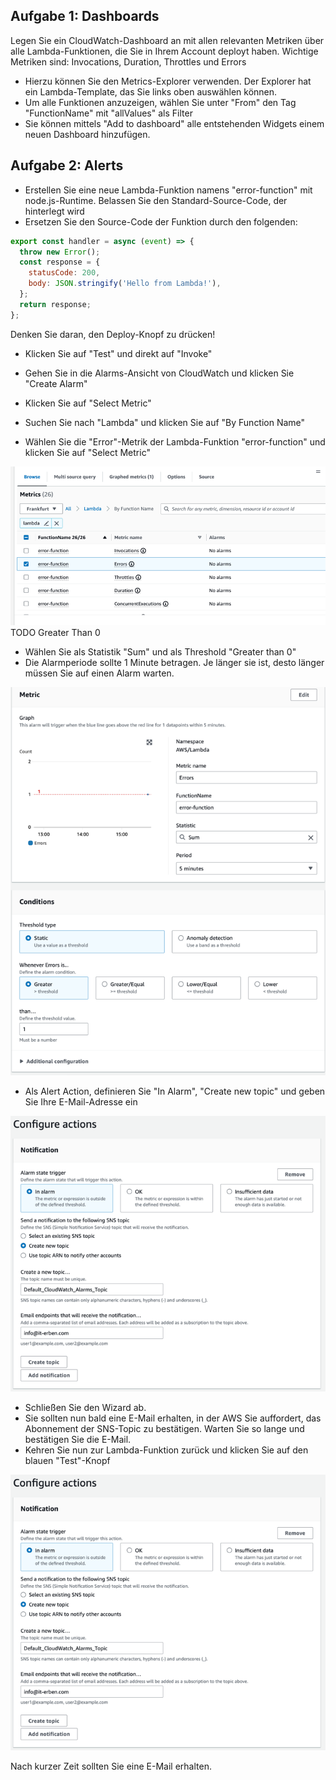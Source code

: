 ## Aufgabe 1: Dashboards

Legen Sie ein CloudWatch-Dashboard an mit allen relevanten Metriken über alle Lambda-Funktionen, die Sie in Ihrem Account deployt haben.
Wichtige Metriken sind: Invocations, Duration, Throttles und Errors

- Hierzu können Sie den Metrics-Explorer verwenden. Der Explorer hat ein Lambda-Template, das Sie links oben auswählen können.
- Um alle Funktionen anzuzeigen, wählen Sie unter "From" den Tag "FunctionName" mit "allValues" als Filter
- Sie können mittels "Add to dashboard" alle entstehenden Widgets einem neuen Dashboard hinzufügen.

## Aufgabe 2: Alerts

- Erstellen Sie eine neue Lambda-Funktion namens "error-function" mit node.js-Runtime. Belassen Sie den Standard-Source-Code, der hinterlegt wird
- Ersetzen Sie den Source-Code der Funktion durch den folgenden:

```javascript
export const handler = async (event) => {
  throw new Error();
  const response = {
    statusCode: 200,
    body: JSON.stringify('Hello from Lambda!'),
  };
  return response;
};
```
Denken Sie daran, den Deploy-Knopf zu drücken!
- Klicken Sie auf "Test" und direkt auf "Invoke"

- Gehen Sie in die Alarms-Ansicht von CloudWatch und klicken Sie "Create Alarm"
- Klicken Sie auf "Select Metric"
- Suchen Sie nach "Lambda" und klicken Sie auf "By Function Name"
- Wählen Sie die "Error"-Metrik der Lambda-Funktion "error-function" und klicken Sie auf "Select Metric"

![img.png](pictures/metric-selector.png)
TODO Greater Than 0


- Wählen Sie als Statistik "Sum" und als Threshold "Greater than 0"
- Die Alarmperiode sollte 1 Minute betragen. Je länger sie ist, desto länger müssen Sie auf einen Alarm warten.

![img.png](./pictures/stat-settings.png)

- Als Alert Action, definieren Sie "In Alarm", "Create new topic" und geben Sie Ihre E-Mail-Adresse ein

![img.png](pictures/topic.png)

- Schließen Sie den Wizard ab.
- Sie sollten nun bald eine E-Mail erhalten, in der AWS Sie auffordert, das Abonnement der SNS-Topic zu bestätigen. Warten Sie so lange und bestätigen Sie die E-Mail.
- Kehren Sie nun zur Lambda-Funktion zurück und klicken Sie auf den blauen "Test"-Knopf

![img.png](pictures/topic.png)

Nach kurzer Zeit sollten Sie eine E-Mail erhalten.

